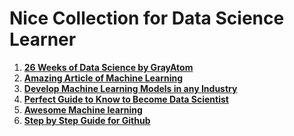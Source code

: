 # Nice Collection for Data Science Learner

1. **[26 Weeks of Data Science by GrayAtom](https://github.com/ashishpatel26/Best-Data-Science-Learning-Resources/blob/master/26%20Weeks%20of%20Data%20Science%20by%20Grayatom.md)**
2. **[Amazing Article of Machine Learning](https://github.com/ashishpatel26/Best-Data-Science-Learning-Resources/blob/master/Amazing%20Article%20of%20Machine%20Learning.md)**
3. **[Develop Machine Learning Models in any Industry](https://github.com/ashishpatel26/Best-Data-Science-Learning-Resources/blob/master/Develop%20Machine%20Learning%20Models%20in%20any%20Industry.md)**
4. **[Perfect Guide to Know  to Become Data Scientist](https://github.com/ashishpatel26/Best-Data-Science-Learning-Resources/blob/master/Perfect%20Guide%20to%20Know%20%20to%20Become%20Data%20Scientist.md)**
5. **[Awesome Machine learning](https://github.com/bulutyazilim/awesome-datascience)**
6. **[Step by Step Guide for Github](https://github.com/ashishpatel26/Best-Data-Science-Learning-Resources/blob/master/A%20step-by-step%20guide%20to%20Git.pdf)**

